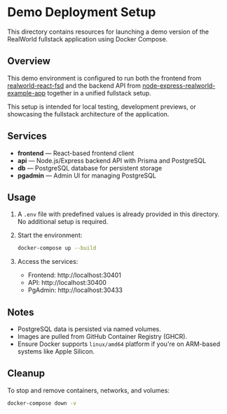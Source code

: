 # Demo Deployment Setup

This directory contains resources for launching a demo version of the RealWorld fullstack application using Docker Compose.

## Overview

This demo environment is configured to run both the frontend from [realworld-react-fsd](https://github.com/yurisldk/realworld-react-fsd) and the backend API from [node-express-realworld-example-app](https://github.com/yurisldk/node-express-realworld-example-app) together in a unified fullstack setup.

This setup is intended for local testing, development previews, or showcasing the fullstack architecture of the application.

## Services

- **frontend** — React-based frontend client
- **api** — Node.js/Express backend API with Prisma and PostgreSQL
- **db** — PostgreSQL database for persistent storage
- **pgadmin** — Admin UI for managing PostgreSQL

## Usage

1. A `.env` file with predefined values is already provided in this directory. No additional setup is required.

2. Start the environment:

   ```bash
   docker-compose up --build
   ```

3. Access the services:
   - Frontend: http://localhost:30401
   - API: http://localhost:30400
   - PgAdmin: http://localhost:30433

## Notes

- PostgreSQL data is persisted via named volumes.
- Images are pulled from GitHub Container Registry (GHCR).
- Ensure Docker supports `linux/amd64` platform if you're on ARM-based systems like Apple Silicon.

## Cleanup

To stop and remove containers, networks, and volumes:

```bash
docker-compose down -v
```
